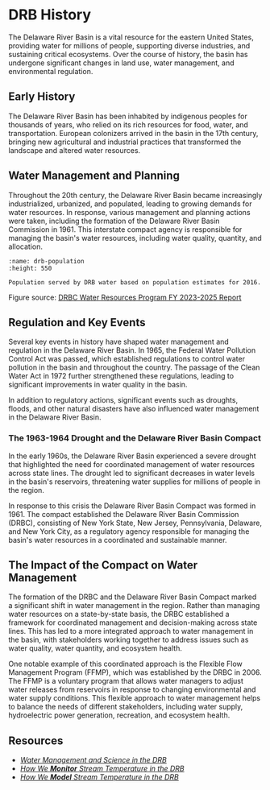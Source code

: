 # DRB History

The Delaware River Basin is a vital resource for the eastern United States, providing water for millions of people, supporting diverse industries, and sustaining critical ecosystems. Over the course of history, the basin has undergone significant changes in land use, water management, and environmental regulation.

## Early History
The Delaware River Basin has been inhabited by indigenous peoples for thousands of years, who relied on its rich resources for food, water, and transportation. European colonizers arrived in the basin in the 17th century, bringing new agricultural and industrial practices that transformed the landscape and altered water resources.

## Water Management and Planning
Throughout the 20th century, the Delaware River Basin became increasingly industrialized, urbanized, and populated, leading to growing demands for water resources. In response, various management and planning actions were taken, including the formation of the Delaware River Basin Commission in 1961. This interstate compact agency is responsible for managing the basin's water resources, including water quality, quantity, and allocation.

```{figure} ../../images/drb_water_supply_graphic.png
:name: drb-population
:height: 550

Population served by DRB water based on population estimates for 2016.
```
Figure source: [DRBC Water Resources Program FY 2023-2025 Report](https://www.nj.gov/drbc/library/documents/WRPFY23-25.pdf)

## Regulation and Key Events
Several key events in history have shaped water management and regulation in the Delaware River Basin. In 1965, the Federal Water Pollution Control Act was passed, which established regulations to control water pollution in the basin and throughout the country. The passage of the Clean Water Act in 1972 further strengthened these regulations, leading to significant improvements in water quality in the basin.

In addition to regulatory actions, significant events such as droughts, floods, and other natural disasters have also influenced water management in the Delaware River Basin.

### The 1963-1964 Drought and the Delaware River Basin Compact
In the early 1960s, the Delaware River Basin experienced a severe drought that highlighted the need for coordinated management of water resources across state lines. The drought led to significant decreases in water levels in the basin's reservoirs, threatening water supplies for millions of people in the region.

In response to this crisis the Delaware River Basin Compact was formed in 1961. The compact established the Delaware River Basin Commission (DRBC), consisting of New York State, New Jersey, Pennsylvania, Delaware, and New York City, as a regulatory agency responsible for managing the basin's water resources in a coordinated and sustainable manner.

## The Impact of the Compact on Water Management
The formation of the DRBC and the Delaware River Basin Compact marked a significant shift in water management in the region. Rather than managing water resources on a state-by-state basis, the DRBC established a framework for coordinated management and decision-making across state lines. This has led to a more integrated approach to water management in the basin, with stakeholders working together to address issues such as water quality, water quantity, and ecosystem health.

One notable example of this coordinated approach is the Flexible Flow Management Program (FFMP), which was established by the DRBC in 2006. The FFMP is a voluntary program that allows water managers to adjust water releases from reservoirs in response to changing environmental and water supply conditions. This flexible approach to water management helps to balance the needs of different stakeholders, including water supply, hydroelectric power generation, recreation, and ecosystem health.

## Resources

- [*Water Management and Science in the DRB*](https://labs.waterdata.usgs.gov/visualizations/delaware-basin-story/index.html#/)
- [*How We **Monitor** Stream Temperature in the DRB*](https://labs.waterdata.usgs.gov/visualizations/temperature-prediction/index.html#/monitoring)
- [*How We **Model** Stream Temperature in the DRB*](https://labs.waterdata.usgs.gov/visualizations/temperature-prediction/index.html#/modeling)
